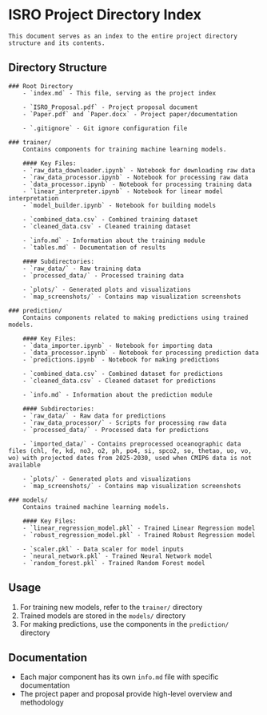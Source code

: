 # ISRO Project Directory Index
    This document serves as an index to the entire project directory structure and its contents.

## Directory Structure

    ### Root Directory
        - `index.md` - This file, serving as the project index

        - `ISRO_Proposal.pdf` - Project proposal document
        - `Paper.pdf` and `Paper.docx` - Project paper/documentation

        - `.gitignore` - Git ignore configuration file

    ### trainer/
        Contains components for training machine learning models.

        #### Key Files:
        - `raw_data_downloader.ipynb` - Notebook for downloading raw data
        - `raw_data_processor.ipynb` - Notebook for processing raw data
        - `data_processor.ipynb` - Notebook for processing training data
        - `linear_interpreter.ipynb` - Notebook for linear model interpretation
        - `model_builder.ipynb` - Notebook for building models

        - `combined_data.csv` - Combined training dataset
        - `cleaned_data.csv` - Cleaned training dataset

        - `info.md` - Information about the training module
        - `tables.md` - Documentation of results

        #### Subdirectories:
        - `raw_data/` - Raw training data
        - `processed_data/` - Processed training data

        - `plots/` - Generated plots and visualizations
        - `map_screenshots/` - Contains map visualization screenshots

    ### prediction/
        Contains components related to making predictions using trained models.

        #### Key Files:
        - `data_importer.ipynb` - Notebook for importing data
        - `data_processor.ipynb` - Notebook for processing prediction data
        - `predictions.ipynb` - Notebook for making predictions

        - `combined_data.csv` - Combined dataset for predictions
        - `cleaned_data.csv` - Cleaned dataset for predictions

        - `info.md` - Information about the prediction module

        #### Subdirectories:
        - `raw_data/` - Raw data for predictions
        - `raw_data_processor/` - Scripts for processing raw data
        - `processed_data/` - Processed data for predictions
        
        - `imported_data/` - Contains preprocessed oceanographic data files (chl, fe, kd, no3, o2, ph, po4, si, spco2, so, thetao, uo, vo, wo) with projected dates from 2025-2030, used when CMIP6 data is not available

        - `plots/` - Generated plots and visualizations
        - `map_screenshots/` - Contains map visualization screenshots

    ### models/
        Contains trained machine learning models.

        #### Key Files:
        - `linear_regression_model.pkl` - Trained Linear Regression model
        - `robust_regression_model.pkl` - Trained Robust Regression model

        - `scaler.pkl` - Data scaler for model inputs
        - `neural_network.pkl` - Trained Neural Network model
        - `random_forest.pkl` - Trained Random Forest model

## Usage
1. For training new models, refer to the `trainer/` directory
2. Trained models are stored in the `models/` directory
3. For making predictions, use the components in the `prediction/` directory

## Documentation
- Each major component has its own `info.md` file with specific documentation
- The project paper and proposal provide high-level overview and methodology